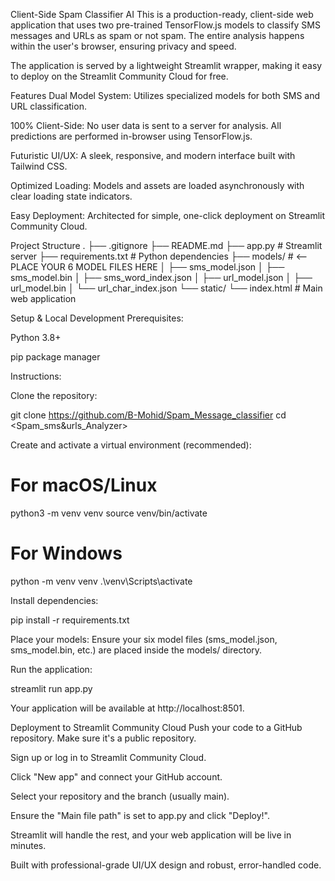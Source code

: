 Client-Side Spam Classifier AI
This is a production-ready, client-side web application that uses two pre-trained TensorFlow.js models to classify SMS messages and URLs as spam or not spam. The entire analysis happens within the user's browser, ensuring privacy and speed.

The application is served by a lightweight Streamlit wrapper, making it easy to deploy on the Streamlit Community Cloud for free.

Features
Dual Model System: Utilizes specialized models for both SMS and URL classification.

100% Client-Side: No user data is sent to a server for analysis. All predictions are performed in-browser using TensorFlow.js.

Futuristic UI/UX: A sleek, responsive, and modern interface built with Tailwind CSS.

Optimized Loading: Models and assets are loaded asynchronously with clear loading state indicators.

Easy Deployment: Architected for simple, one-click deployment on Streamlit Community Cloud.

Project Structure
.
├── .gitignore
├── README.md
├── app.py                 # Streamlit server
├── requirements.txt       # Python dependencies
├── models/                # <-- PLACE YOUR 6 MODEL FILES HERE
│   ├── sms_model.json
│   ├── sms_model.bin
│   ├── sms_word_index.json
│   ├── url_model.json
│   ├── url_model.bin
│   └── url_char_index.json
└── static/
    └── index.html         # Main web application

Setup & Local Development
Prerequisites:

Python 3.8+

pip package manager

Instructions:

Clone the repository:

git clone <https://github.com/B-Mohid/Spam_Message_classifier>
cd <Spam_sms&urls_Analyzer>

Create and activate a virtual environment (recommended):

# For macOS/Linux
python3 -m venv venv
source venv/bin/activate

# For Windows
python -m venv venv
.\venv\Scripts\activate

Install dependencies:

pip install -r requirements.txt

Place your models: Ensure your six model files (sms_model.json, sms_model.bin, etc.) are placed inside the models/ directory.

Run the application:

streamlit run app.py

Your application will be available at http://localhost:8501.

Deployment to Streamlit Community Cloud
Push your code to a GitHub repository. Make sure it's a public repository.

Sign up or log in to Streamlit Community Cloud.

Click "New app" and connect your GitHub account.

Select your repository and the branch (usually main).

Ensure the "Main file path" is set to app.py and click "Deploy!".

Streamlit will handle the rest, and your web application will be live in minutes.

Built with professional-grade UI/UX design and robust, error-handled code.

